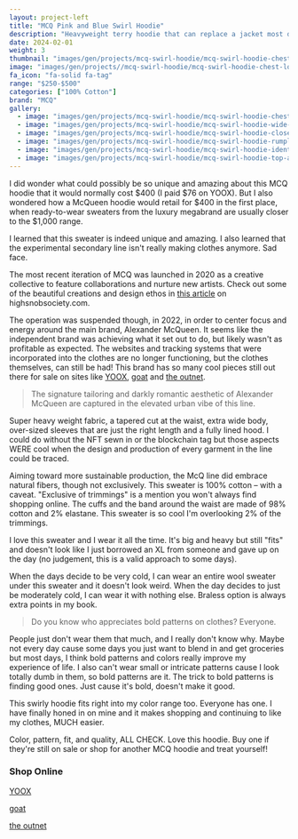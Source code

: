 ```yaml
---
layout: project-left
title: "MCQ Pink and Blue Swirl Hoodie"
description: "Heavyweight terry hoodie that can replace a jacket most days."
date: 2024-02-01
weight: 3
thumbnail: "images/gen/projects/mcq-swirl-hoodie/mcq-swirl-hoodie-chest-logo-the-best-sweater-tn.jpg"
image: "images/gen/projects//mcq-swirl-hoodie/mcq-swirl-hoodie-chest-logo-the-best-sweater.jpg"
fa_icon: "fa-solid fa-tag"
range: "$250-$500"
categories: ["100% Cotton"]
brand: "MCQ"
gallery:
  - image: "images/gen/projects/mcq-swirl-hoodie/mcq-swirl-hoodie-chest-logo-the-best-sweater.jpg"
  - image: "images/gen/projects/mcq-swirl-hoodie/mcq-swirl-hoodie-wide-cut-birdseye-the-best-sweater.jpg"
  - image: "images/gen/projects/mcq-swirl-hoodie/mcq-swirl-hoodie-closeup-bottom-trim-the-best-sweater.jpg"
  - image: "images/gen/projects/mcq-swirl-hoodie/mcq-swirl-hoodie-rumpled-sleeve-the-best-sweater.jpg"
  - image: "images/gen/projects/mcq-swirl-hoodie/mcq-swirl-hoodie-identifier-the-best-sweater.jpg"
  - image: "images/gen/projects/mcq-swirl-hoodie/mcq-swirl-hoodie-top-and-hood-the-best-sweater.jpg"
---
```


I did wonder what could possibly be so unique and amazing about this MCQ hoodie that it would normally cost $400 (I paid $76 on YOOX). But I also wondered how a McQueen hoodie would retail for $400 in the first place, when ready-to-wear sweaters from the luxury megabrand are usually closer to the $1,000 range. 

I learned that this sweater is indeed unique and amazing. I also learned that the experimental secondary line isn't really making clothes anymore. Sad face.

The most recent iteration of MCQ was launched in 2020 as a creative collective to feature collaborations and nurture new artists. Check out some of the beautiful creations and design ethos in <a href="https://www.highsnobiety.com/p/alexander-mcqueen-launches-mcq/" target="_blank">this article</a> on highsnobsociety.com. 

The operation was suspended though, in 2022, in order to center focus and energy around the main brand, Alexander McQueen. It seems like the independent brand was achieving what it set out to do, but likely wasn't as profitable as expected. The websites and tracking systems that were incorporated into the clothes are no longer functioning, but the clothes themselves, can still be had! This brand has so many cool pieces still out there for sale on sites like <a href="https://www.yoox.com/us/women/shoponline/mcq%20alexander%20mcqueen_d" target="_blank">YOOX</a>, <a href="https://www.goat.com/brand/mcq" target="_blank">goat</a> and <a href="https://www.theoutnet.com/en-us/shop/designers/mcq-alexander-mcqueen">the outnet</a>. 

> The signature tailoring and darkly romantic aesthetic of Alexander McQueen are captured in the elevated urban vibe of this line.

Super heavy weight fabric, a tapered cut at the waist, extra wide body, over-sized sleeves that are just the right length and a fully lined hood. I could do without the NFT sewn in or the blockchain tag but those aspects WERE cool when the design and production of every garment in the line could be traced. 

Aiming toward more sustainable production, the McQ line did embrace natural fibers, though not exclusively. This sweater is 100% cotton – with a caveat. "Exclusive of trimmings" is a mention you won't always find shopping online. The cuffs and the band around the waist are made of 98% cotton and 2%  elastane. This sweater is so cool I'm overlooking 2% of the trimmings. 

I love this sweater and I wear it all the time. It's big and heavy but still "fits" and doesn't look like I just borrowed an XL from someone and gave up on the day (no judgement, this is a valid approach to some days). 

When the days decide to be very cold, I can wear an entire wool sweater under this sweater and it doesn't look weird. When the day decides to just be moderately cold, I can wear it with nothing else. Braless option is always extra points in my book.

> Do you know who appreciates bold patterns on clothes? Everyone. 

People just don't wear them that much, and I really don't know why. Maybe not every day cause some days you just want to blend in and get groceries but most days, I think bold patterns and colors really improve my experience of life. I also can't wear small or intricate patterns cause I look totally dumb in them, so bold patterns are it. The trick to bold patterns is finding good ones. Just cause it's bold, doesn't make it good. 

This swirly hoodie fits right into my color range too. Everyone has one. I have finally honed in on mine and it makes shopping and continuing to like my clothes, MUCH easier.

Color, pattern, fit, and quality, ALL CHECK. Love this hoodie. Buy one if they're still on sale or shop for another MCQ hoodie and treat yourself!

### Shop Online

<i class="fa-solid fa-arrow-right"></i> <a href="https://www.yoox.com/us/women/shoponline/mcq%20alexander%20mcqueen_d" target="_blank">YOOX</a>

<i class="fa-solid fa-arrow-right"></i> <a href="https://www.goat.com/brand/mcq" target="_blank">goat</a>

<i class="fa-solid fa-arrow-right"></i> <a href="https://www.theoutnet.com/en-us/shop/designers/mcq-alexander-mcqueen">the outnet</a>

